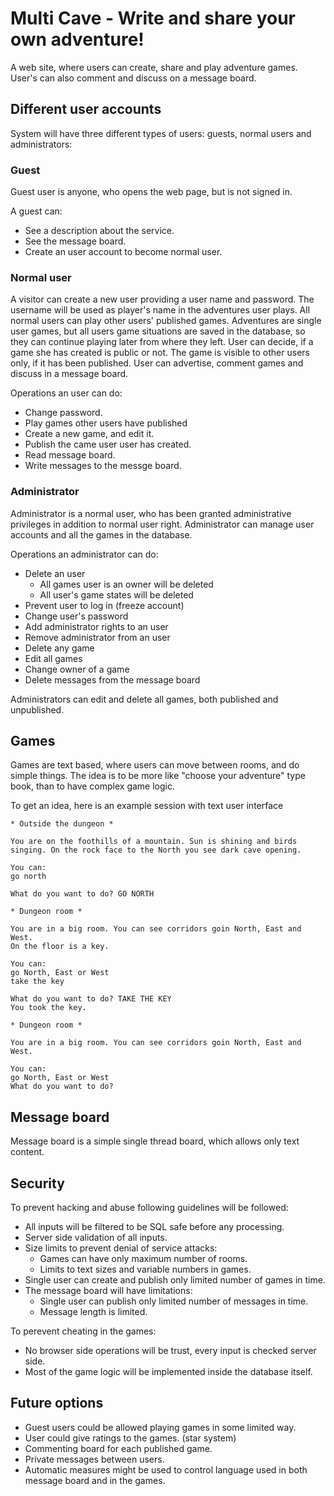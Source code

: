 # Multi Cave - Write and share your own adventure!
A web site, where users can create, share and play adventure games. User's can also comment and discuss on a message board.

## Different user accounts
System will have three different types of users: guests, normal users and administrators:

### Guest
Guest user is anyone, who opens the web page, but is not signed in.

A guest can:
* See a description about the service.
* See the message board.
* Create an user account to become normal user.

### Normal user
A visitor can create a new user providing a user name and password. The username will be used as player's name in the adventures user plays. All normal users can play other users' published games. Adventures are single user games, but all users game situations are saved in the database, so they can continue playing later from where they left. User can decide, if a game she has created is public or not. The game is visible to other users only, if it has been published. User can advertise, comment games and discuss in a message board.

Operations an user can do:
* Change password.
* Play games other users have published
* Create a new game, and edit it.
* Publish the came user user has created.
* Read message board.
* Write messages to the messge board.


### Administrator
Administrator is a normal user, who has been granted administrative privileges in addition to normal user right. Administrator can manage user accounts and all the games in the database.

Operations an administrator can do:
* Delete an user
  * All games user is an owner will be deleted
  * All user's game states will be deleted
* Prevent user to log in (freeze account)
* Change user's password
* Add administrator rights to an user
* Remove administrator from an user
* Delete any game
* Edit all games
* Change owner of a game
* Delete messages from the message board

Administrators can edit and delete all games, both published and unpublished.

## Games
Games are text based, where users can move between rooms, and do simple things. The idea is to be more like "choose your adventure" type book, than to have complex game logic.

To get an idea, here is an example session with text user interface
```
* Outside the dungeon *

You are on the foothills of a mountain. Sun is shining and birds singing. On the rock face to the North you see dark cave opening.

You can:
go north

What do you want to do? GO NORTH

* Dungeon room *

You are in a big room. You can see corridors goin North, East and West.
On the floor is a key.

You can:
go North, East or West
take the key

What do you want to do? TAKE THE KEY
You took the key.

* Dungeon room *

You are in a big room. You can see corridors goin North, East and West.

You can:
go North, East or West
What do you want to do?
```

## Message board
Message board is a simple single thread board, which allows only text content.

## Security

To prevent hacking and abuse following guidelines will be followed:
* All inputs will be filtered to be SQL safe before any processing.
* Server side validation of all inputs.
* Size limits to prevent denial of service attacks:
  * Games can have only maximum number of rooms.
  * Limits to text sizes and variable numbers in games.
* Single user can create and publish only limited number of games in time.
* The message board will have limitations:
  * Single user can publish only limited number of messages in time.
  * Message length is limited.

To perevent cheating in the games:
* No browser side operations will be trust, every input is checked server side.
* Most of the game logic will be implemented inside the database itself.

## Future options
* Guest users could be allowed playing games in some limited way.
* User could give ratings to the games. (star system)
* Commenting board for each published game.
* Private messages between users.
* Automatic measures might be used to control language used in both message board and in the games.

